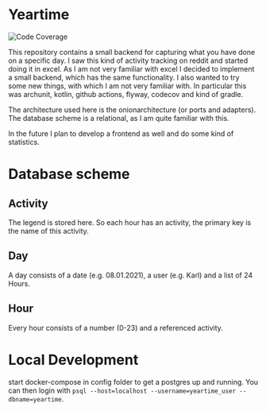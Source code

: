 # Yeartime

![Code Coverage](https://codecov.io/gh/djetzen/yeartime/branch/main/graphs/badge.svg?branch=main)

This repository contains a small backend for capturing what you have done on a specific day. I saw this kind of activity
tracking on reddit and started doing it in excel. As I am not very familiar with excel I decided to implement a small
backend, which has the same functionality. I also wanted to try some new things, with which I am not very familiar with.
In particular this was archunit, kotlin, github actions, flyway, codecov and kind of gradle.

The architecture used here is the onionarchitecture (or ports and adapters). The database scheme is a relational, as I
am quite familiar with this.

In the future I plan to develop a frontend as well and do some kind of statistics.

# Database scheme

## Activity

The legend is stored here. So each hour has an activity, the primary key is the name of this activity.

## Day

A day consists of a date (e.g. 08.01.2021), a user (e.g. Karl) and a list of 24 Hours.

## Hour

Every hour consists of a number (0-23) and a referenced activity.

# Local Development

start docker-compose in config folder to get a postgres up and running. You can then login
with  `psql --host=localhost --username=yeartime_user --dbname=yeartime`.

